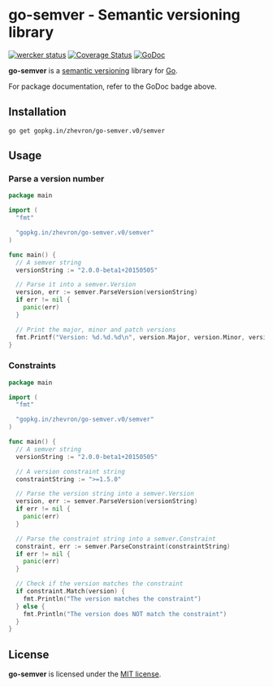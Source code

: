 go-semver - Semantic versioning library
=======================================

[![wercker status](https://app.wercker.com/status/2cdcb3415ccf131f7adfe363164357fe/s "wercker status")](https://app.wercker.com/project/bykey/2cdcb3415ccf131f7adfe363164357fe)
[![Coverage Status](https://coveralls.io/repos/zhevron/go-semver/badge.svg?branch=HEAD)](https://coveralls.io/r/zhevron/go-semver?branch=HEAD)
[![GoDoc](https://godoc.org/gopkg.in/zhevron/go-semver.v0/semver?status.svg)](https://godoc.org/gopkg.in/zhevron/go-semver.v0/semver)

**go-semver** is a [semantic versioning](http://semver.org/) library for [Go](https://golang.org/).  

For package documentation, refer to the GoDoc badge above.

## Installation

```
go get gopkg.in/zhevron/go-semver.v0/semver
```

## Usage

### Parse a version number

```go
package main

import (
  "fmt"

  "gopkg.in/zhevron/go-semver.v0/semver"
)

func main() {
  // A semver string
  versionString := "2.0.0-beta1+20150505"

  // Parse it into a semver.Version
  version, err := semver.ParseVersion(versionString)
  if err != nil {
    panic(err)
  }

  // Print the major, minor and patch versions
  fmt.Printf("Version: %d.%d.%d\n", version.Major, version.Minor, version.Patch)
}
```

### Constraints

```go
package main

import (
  "fmt"

  "gopkg.in/zhevron/go-semver.v0/semver"
)

func main() {
  // A semver string
  versionString := "2.0.0-beta1+20150505"

  // A version constraint string
  constraintString := ">=1.5.0"

  // Parse the version string into a semver.Version
  version, err := semver.ParseVersion(versionString)
  if err != nil {
    panic(err)
  }

  // Parse the constraint string into a semver.Constraint
  constraint, err := semver.ParseConstraint(constraintString)
  if err != nil {
    panic(err)
  }

  // Check if the version matches the constraint
  if constraint.Match(version) {
    fmt.Println("The version matches the constraint")
  } else {
    fmt.Println("The version does NOT match the constraint")
  }
}
```

## License

**go-semver** is licensed under the [MIT license](http://opensource.org/licenses/MIT).
